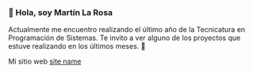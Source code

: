 ### 👋 Hola, soy Martín La Rosa
Actualmente me encuentro realizando el último año de la Tecnicatura en Programación de Sistemas.
Te invito a ver alguno de los proyectos que estuve realizando en los últimos meses. 🤙

Mi sitio web [site name](https://https://martinlarosa.netlify.app/)

<!--
**MartinLaRosa27/MartinLaRosa27** is a ✨ _special_ ✨ repository because its `README.md` (this file) appears on your GitHub profile.

Here are some ideas to get you started:

- 🔭 I’m currently working on ...
- 🌱 I’m currently learning ...
- 👯 I’m looking to collaborate on ...
- 🤔 I’m looking for help with ...
- 💬 Ask me about ...
- 📫 How to reach me: ...
- 😄 Pronouns: ...
- ⚡ Fun fact: ...
-->
